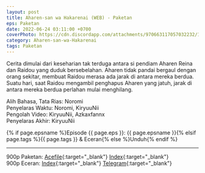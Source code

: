 ```yaml
---
layout: post
title: Aharen-san wa Hakarenai (WEB) - Paketan
eps: Paketan
date: 2022-06-24 03:11:00 +0700
coverPhoto: https://cdn.discordapp.com/attachments/970663117057032232/1047131346675445801/raidou_matsuboshi_reina_aharen_hd_aharen_san_wa_hakarenai.jpg
category: Aharen-san-wa-Hakarenai
tags: Paketan
---
```


Cerita dimulai dari keseharian tak terduga antara si pendiam Aharen Reina dan Raidou yang duduk bersebelahan.
Aharen tidak pandai bergaul dengan orang sekitar, membuat Raidou merasa ada jarak di antara mereka berdua.
Suatu hari, saat Raidou mengambil penghapus Aharen yang jatuh, jarak di antara mereka berdua perlahan mulai menghilang.


Alih Bahasa, Tata Rias: Noromi
<br>
Penyelaras Waktu: Noromi, KiryuuNii
<br>
Pengolah Video: KiryuuNii, Azkaxfannx
<br>
Penyelaras Akhir: KiryuuNii

{% if page.epsname %}Episode {{ page.eps }}: {{ page.epsname }}{% elsif page.tags %}{{ page.tags }} & Eceran{% else %}Unduh{% endif %}

---
900p Paketan: [Acefile](https://acefile.co/f/77725188/a-1-aharen-san-wa-hakarenai-webx264-900paac-7z){:target="_blank"} [Index](https://proyek.a-1ddl.workers.dev/1:/%5BA-1%5D%20Aharen-san%20wa%20Hakarenai%20%5BWEB%5D%5Bx264%20900p%5D%5BAAC%5D.7z){:target="_blank"}<br>
900p Eceran: [Index](https://proyek.a-1ddl.workers.dev/0:/Musim%20Semi%202022/[WEB]/[A-1]%20Aharen-san%20wa%20Hakarenai%20[WEB][x264%20900p][AAC]/){:target="_blank"} [Telegram](https://t.me/a1fansub/125){:target="_blank"}
